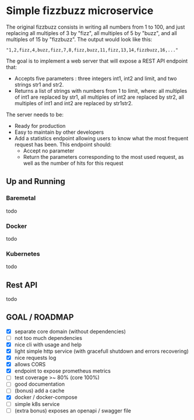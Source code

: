 # Simple fizzbuzz microservice

The original fizzbuzz consists in writing all numbers from 1 to 100, and just replacing all multiples of 3 by "fizz", all multiples of 5 by "buzz", and all multiples of 15 by "fizzbuzz".  The output would look like this:

```
"1,2,fizz,4,buzz,fizz,7,8,fizz,buzz,11,fizz,13,14,fizzbuzz,16,..."
```

The goal is to implement a web server that will expose a REST API endpoint that:

- Accepts five parameters : three integers int1, int2 and limit, and two strings str1 and str2.
- Returns a list of strings with numbers from 1 to limit, where: all multiples of int1 are replaced by str1, all multiples of int2 are replaced by str2, all multiples of int1 and int2 are replaced by str1str2.

The server needs to be:

- Ready for production
- Easy to maintain by other developers
- Add a statistics endpoint allowing users to know what the most frequent request has been. This endpoint should:
    - Accept no parameter
    - Return the parameters corresponding to the most used request, as well as the number of hits for this request

## Up and Running

### Baremetal

todo

### Docker

todo

### Kubernetes

todo

## Rest API

todo

## GOAL / ROADMAP

- [x] separate core domain (without dependencies)
- [ ] not too much dependencies
- [x] nice cli with usage and help
- [x] light simple http service (with gracefull shutdown and errors recovering)
- [x] nice requests log
- [x] allows CORS
- [x] endpoint to expose prometheus metrics
- [ ] test coverage >~ 80% (core 100%)
- [ ] good documentation
- [ ] (bonus) add a cache
- [x] docker / docker-compose
- [ ] simple k8s service
- [ ] (extra bonus) exposes an openapi / swagger file
